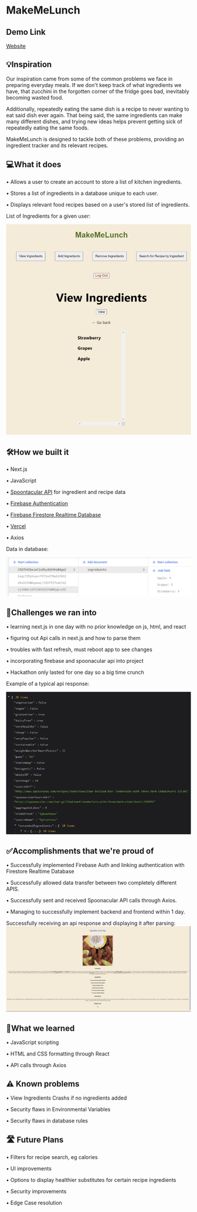 # MakeMeLunch

## Demo Link

[Website](https://www.makemelunch.xyz)

## 💡Inspiration

Our inspiration came from some of the common problems we face in preparing everyday meals. If we don't keep track of what ingredients we have, that zucchini in the forgotten corner of the fridge goes bad, inevitably becoming wasted food.

Additionally, repeatedly eating the same dish is a recipe to never wanting to eat said dish ever again. That being said, the same ingredients can make many different dishes, and trying new ideas helps prevent getting sick of repeatedly eating the same foods.

MakeMeLunch is designed to tackle both of these problems, providing an ingredient tracker and its relevant recipes.

## 💻What it does

• Allows a user to create an account to store a list of kitchen ingredients.

• Stores a list of ingredients in a database unique to each user.

• Displays relevant food recipes based on a user's stored list of ingredients.

List of Ingredients for a given user:

![View](src/view.png)

## 🛠️How we built it

• Next.js

• JavaScript

• [Spoontacular API](https://rapidapi.com/spoonacular/api/recipe-food-nutrition) for ingredient and recipe data

• [Firebase Authentication](https://firebase.google.com/docs/auth)

• [Firebase Firestore Realtime Database](https://firebase.google.com/docs/firestore)

• [Vercel](https://vercel.com/)

• Axios

Data in database:

![Database](src/database.png)

## 🛑Challenges we ran into

• learning next.js in one day with no prior knowledge on js, html, and react

• figuring out Api calls in next.js and how to parse them

• troubles with fast refresh, must reboot app to see changes

• incorporating firebase and spoonacular api into project

• Hackathon only lasted for one day so a big time crunch

Example of a typical api response:

![Api](src/api.png)

## ✅Accomplishments that we're proud of

• Successfully implemented Firebase Auth and linking authentication with Firestore Realtime Database

• Successfully allowed data transfer between two completely different APIS.

• Successfully sent and received Spoonacular API calls through Axios.

• Managing to successfully implement backend and frontend within 1 day.

Successfully receiving an api response and displaying it after parsing:
![Reponse](src/recipe.png)

## 📖What we learned

• JavaScript scripting

• HTML and CSS formatting through React

• API calls through Axios

## ⚠️ Known problems

• View Ingredients Crashs if no ingredients added

• Security flaws in Environmental Variables

• Security flaws in database rules

## 🛣️ Future Plans

• Filters for recipe search, eg calories

• UI improvements

• Options to display healthier substitutes for certain recipe ingredients

• Security improvements

• Edge Case resolution
